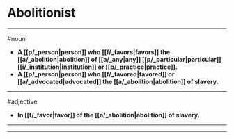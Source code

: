# Abolitionist
---
#noun
- **A [[p/_person|person]] who [[f/_favors|favors]] the [[a/_abolition|abolition]] of [[a/_any|any]] [[p/_particular|particular]] [[i/_institution|institution]] or [[p/_practice|practice]].**
- **A [[p/_person|person]] who [[f/_favored|favored]] or [[a/_advocated|advocated]] the [[a/_abolition|abolition]] of slavery.**
---
#adjective
- **In [[f/_favor|favor]] of the [[a/_abolition|abolition]] of slavery.**
---
---
